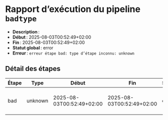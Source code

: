 # Rapport d’exécution du pipeline `badtype`

- **Description** : 
- **Début** : 2025-08-03T00:52:49+02:00
- **Fin** : 2025-08-03T00:52:49+02:00
- **Statut global** : error
- **Erreur** : `erreur étape bad: type d’étape inconnu: unknown`

## Détail des étapes

| Étape | Type | Début | Fin | Statut | Erreur |
|-------|------|-------|-----|--------|--------|
| bad | unknown | 2025-08-03T00:52:49+02:00 | 2025-08-03T00:52:49+02:00 | error | type d’étape inconnu: unknown |
